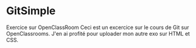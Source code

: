 # GitSimple
Exercice sur OpenClassRoom
Ceci est un excercice sur le cours de Git sur OpenClassrooms.
J'en ai profité pour uploader mon autre exo sur HTML et CSS.

